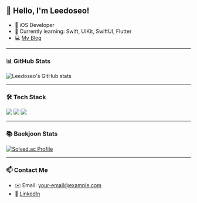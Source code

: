 ## 👋 Hello, I'm Leedoseo!

- 🌱 iOS Developer
- 🎯 Currently learning: Swift, UIKit, SwiftUI, Flutter
- 💻 [My Blog]([https://your-blog-url.com](https://leedoseo.tistory.com/))

---

### 📊 GitHub Stats
![Leedoseo's GitHub stats](https://github-readme-stats.vercel.app/api?username=Leedoseo&show_icons=true&theme=radical)

---

### 🛠️ Tech Stack
<p>
  <img src="https://img.shields.io/badge/Swift-F05138?style=flat&logo=swift&logoColor=white"/>
  <img src="https://img.shields.io/badge/Flutter-02569B?style=flat&logo=flutter&logoColor=white"/>
  <img src="https://img.shields.io/badge/JavaScript-F7DF1E?style=flat&logo=javascript&logoColor=black"/>
</p>

---

### 📚 Baekjoon Stats
[![Solved.ac Profile](http://mazassumnida.wtf/api/v2/generate_badge?boj=Leedoseo)](https://solved.ac/Leedoseo)

---

### 📫 Contact Me
- ✉️ Email: your-email@example.com
- 📱 [LinkedIn](https://www.linkedin.com/in/your-profile)
